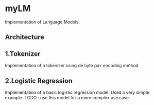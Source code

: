 # myLM
Implementation of Language Models.


## Architecture

## 1.Tokenizer
Implementation of a tokenizer using de byte pair encoding method

## 2.Logistic Regression
Implementation of a basic logistic regression model. Used a very simple example.
TODO : use this model for a more complex use case



